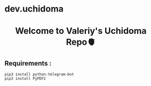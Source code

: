 # dev.uchidoma

<h1 align="center">Welcome to Valeriy's Uchidoma Repo🫀</h1>
<h2>Requirements :</h1>

```
pip3 install python-telegram-bot
pip3 install PyPDF2
```
